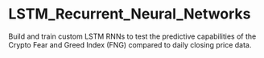 # LSTM_Recurrent_Neural_Networks
Build and train custom LSTM RNNs to test the predictive capabilities of the Crypto Fear and Greed Index (FNG) compared to daily closing price data.
